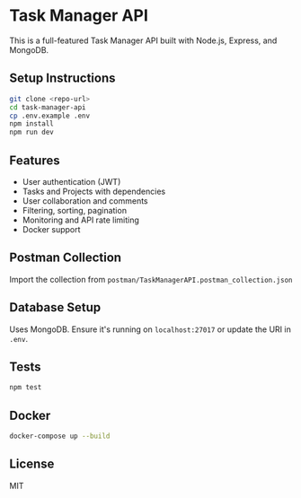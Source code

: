 # Task Manager API

This is a full-featured Task Manager API built with Node.js, Express, and MongoDB.

## Setup Instructions

```bash
git clone <repo-url>
cd task-manager-api
cp .env.example .env
npm install
npm run dev
```

## Features
- User authentication (JWT)
- Tasks and Projects with dependencies
- User collaboration and comments
- Filtering, sorting, pagination
- Monitoring and API rate limiting
- Docker support

## Postman Collection
Import the collection from `postman/TaskManagerAPI.postman_collection.json`

## Database Setup
Uses MongoDB. Ensure it's running on `localhost:27017` or update the URI in `.env`.

## Tests
```bash
npm test
```

## Docker
```bash
docker-compose up --build
```

## License
MIT
